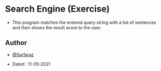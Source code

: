 # Search Engine (Exercise)

* This program matches the entered query string with a list of sentences and then shows the result score to the user.

## Author

- [@Sarfaraz](https://www.github.com/GoogolDKhan)

- Dated : 11-05-2021